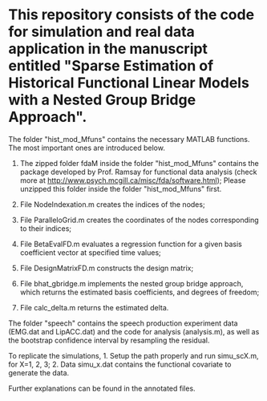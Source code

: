 # This repository consists of the code for simulation and real data application in the manuscript entitled "Sparse Estimation of Historical Functional Linear Models with a Nested Group Bridge Approach". 

The folder "hist_mod_Mfuns" contains the necessary MATLAB functions. The most important ones are introduced below. 

1. The zipped folder fdaM inside the folder "hist_mod_Mfuns" contains the package developed by Prof. Ramsay for functional data analysis (check more at http://www.psych.mcgill.ca/misc/fda/software.html); Please unzipped this folder inside the folder "hist_mod_Mfuns" first.
	
2. File NodeIndexation.m creates the indices of the nodes;
	
3. File ParalleloGrid.m creates the coordinates of the nodes corresponding to their indices;
	
4. File BetaEvalFD.m evaluates a regression function for a given basis coefficient vector at specified time values;
	
5. File DesignMatrixFD.m constructs the design matrix;
	
6. File bhat_gbridge.m implements the nested group bridge approach, which returns the estimated basis coefficients, and degrees of freedom;
	
7. File calc_delta.m returns the estimated delta.

The folder "speech" contains the speech production experiment data (EMG.dat and LipACC.dat) and the code for analysis (analysis.m), as well as the bootstrap confidence interval by resampling the residual.

To replicate the simulations,
	1.	Setup the path properly and run simu_scX.m, for X=1, 2, 3;
	2.	Data simu_x.dat contains the functional covariate to generate the data.

Further explanations can be found in the annotated files.
